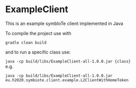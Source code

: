 # ExampleClient
This is an example symbIoTe client implemented in Java


To compile the project use  with

`gradle clean build`

and to run a specific class use:

`java -cp build/libs/ExampleClient-all-1.0.0.jar {class}`    
e.g.   

`java -cp build/libs/ExampleClient-all-1.0.0.jar eu.h2020.symbiote.client.example.L2ClientWithHomeToken`

